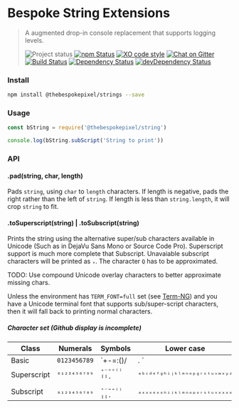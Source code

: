 # Bespoke String Extensions  
>A augmented drop-in console replacement that supports logging levels. 
>
>![Project status][project-badge]
[![npm Status][npm-badge]][npm]
[![XO code style][xo-badge]][xo]
[![Chat on Gitter][gitter-badge]][gitter]  
[![Build Status][build-badge]][travis]
[![Dependency Status][david-badge]][david]
[![devDependency Status][david-dev-badge]][david-dev]

### Install

```sh
npm install @thebespokepixel/strings --save
```

### Usage

```js
const bString = require('@thebespokepixel/string')

console.log(bString.subScript('String to print'))
```

### API

#### .pad(string, char, length)

Pads `string`, using `char` to `length` characters. If length is negative, pads the right rather than the left of `string`. If length is less than `string.length`, it will crop `string` to fit.

#### .toSuperscript(string) | .toSubscript(string)

Prints the string using the alternative super/sub characters available in Unicode (Such as in DejaVu Sans Mono or Source Code Pro). Superscript support is much more complete that Subscript. Unavaiable subscript characters will be printed as `ₓ`. The character `Q` has to be approximated.

TODO: Use compound Unicode overlay characters to better approximate missing chars.

Unless the environment has `TERM_FONT=full` set (see [Term-NG][termNG]) and you have a Unicode terminal font that supports sub/super-script characters, then it will fall back to printing normal characters.

##### Character set (Github display is incomplete)

| Class       | Numerals   | Symbols   | Lower case                 | Upper case                 |
|-------------|------------|-----------|----------------------------|----------------------------|
| Basic       | `0123456789` | `+-=:()/|. ` | `abcdefghijklmnopqrstuvwxyz` | `ABCDEFGHIJKLMNOPQRSTUVWXYZ` | 
| Superscript | `⁰¹²³⁴⁵⁶⁷⁸⁹` | `⁺⁻⁼⁼⁽⁾╵╵⋅ ` | `ᵃᵇᶜᵈᵉᶠᵍʰⁱʲᵏˡᵐⁿᵒᵖᵍʳˢᵗᵘᵛʷˣʸᶻ` | `ᴬᴮᶜᴰᴱᶠᴳᴴᴵᴶᴷᴸᴹᴺᴼᴾᴼᴿˢᵀᵁⱽᵂˣʸᶻ` |
| Subscript   | `₀₁₂₃₄₅₆₇₈₉` | `₊₋₌₌₍₎╷╷. ` | `ₐₓₓₓₑₓₓₕᵢⱼₖₗₘₙₒₚₓᵣₛₜᵤᵥₓₓₓₓ` | `ᴀʙcᴅᴇꜰɢʜɪᴊᴋʟᴍɴᴏᴘǫʀꜱᴛᴜᴠᴡxʏᴢ` |

[termNG]: https://www.npmjs.com/package/term-ng

[project-badge]: http://img.shields.io/badge/status-alpha-red.svg?style=flat
[build-badge]: http://img.shields.io/travis/MarkGriffiths/string.svg?branch=master&style=flat
[david-badge]: http://img.shields.io/david/MarkGriffiths/string.svg?style=flat
[david-dev-badge]: http://img.shields.io/david/dev/MarkGriffiths/string.svg?style=flat
[npm-badge]: https://img.shields.io/npm/v/string.svg?style=flat
[xo-badge]: https://img.shields.io/badge/code_style-XO-5ed9c7.svg
[gitter-badge]: https://badges.gitter.im/MarkGriffiths/help.svg

[travis]: https://travis-ci.org/MarkGriffiths/string
[david]: https://david-dm.org/MarkGriffiths/string
[david-dev]: https://david-dm.org/MarkGriffiths/string#info=devDependencies
[npm]: https://www.npmjs.com/package/@thebespokepixel/string
[xo]: https://github.com/sindresorhus/xo
[gitter]: https://gitter.im/MarkGriffiths/help?utm_source=badge&utm_medium=badge&utm_campaign=pr-badge&utm_content=badge
